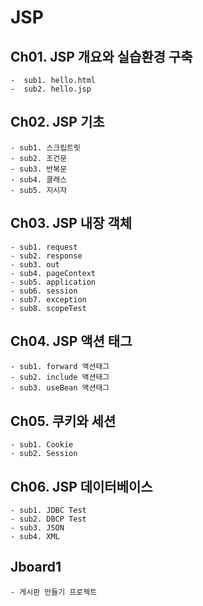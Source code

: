 # JSP

## Ch01. JSP 개요와 실습환경 구축
 	-  sub1. hello.html 
	-  sub2. hello.jsp 

## Ch02. JSP 기초
	- sub1. 스크립트릿 
	- sub2. 조건문 
	- sub3. 반복문 
	- sub4. 클래스 
	- sub5. 지시자 

## Ch03. JSP 내장 객체
	- sub1. request 
	- sub2. response 
	- sub3. out 
	- sub4. pageContext 
	- sub5. application 
	- sub6. session 
	- sub7. exception 
	- sub8. scopeTest 

## Ch04. JSP 액션 태그
	- sub1. forward 액션태그 
	- sub2. include 액션태그
	- sub3. useBean 액션태그

## Ch05. 쿠키와 세션
	- sub1. Cookie
	- sub2. Session

## Ch06. JSP 데이터베이스
	- sub1. JDBC Test
	- sub2. DBCP Test
	- sub3. JSON
	- sub4. XML

## Jboard1 
	- 게시판 만들기 프로젝트 
	
